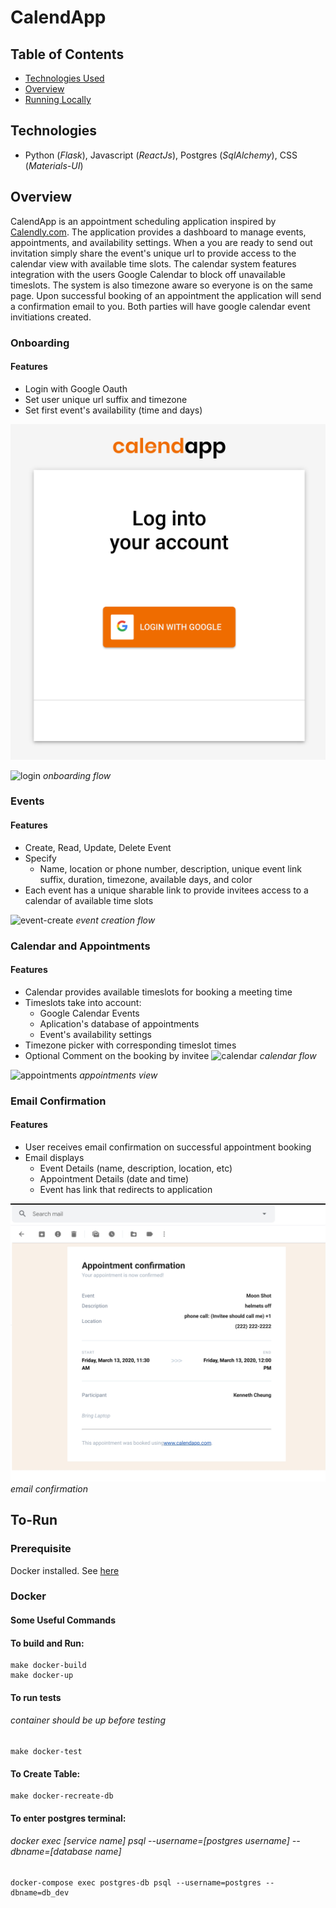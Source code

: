 # CalendApp

## Table of Contents
* [Technologies Used](https://github.com/hatchways/team-matcha#technologies)
* [Overview](https://github.com/hatchways/team-matcha#overview)
* [Running Locally](https://github.com/hatchways/team-matcha#to-run)

## Technologies

* Python (*Flask*), Javascript (*ReactJs*), Postgres (*SqlAlchemy*), CSS (*Materials-UI*)

## Overview

CalendApp is an appointment scheduling application inspired by [Calendly.com](https://calendly.com/).
The application provides a dashboard to manage events, appointments, and availability settings. When 
a you are ready to send out invitation simply share the event's unique url to provide access to the 
calendar view with available time slots. The calendar system features integration with the users 
Google Calendar to block off unavailable timeslots. The system is also timezone aware so everyone 
is on the same page. Upon successful booking of an appointment the application will send a 
confirmation email to you. Both parties will have google calendar event invitiations created.

### Onboarding

#### Features
* Login with Google Oauth
* Set user unique url suffix and timezone
* Set first event's availability (time and days)

![login](documentation/login.png)

![login](documentation/onboarding.gif)
*onboarding flow*

### Events

#### Features
* Create, Read, Update, Delete Event
* Specify
  * Name, location or phone number, description, unique event link suffix, duration, timezone, available days, and color
* Each event has a unique sharable link to provide invitees access to a calendar of available time slots

![event-create](documentation/event-create.gif)
*event creation flow*


### Calendar and Appointments
#### Features

* Calendar provides available timeslots for booking a meeting time
* Timeslots take into account:
  * Google Calendar Events
  * Aplication's database of appointments
  * Event's availability settings
* Timezone picker with corresponding timeslot times
* Optional Comment on the booking by invitee
![calendar](documentation/calendar.gif)
*calendar flow*

![appointments](documentation/appointments.gif)
*appointments view*

### Email Confirmation
#### Features
* User receives email confirmation on successful appointment booking
* Email displays
  * Event Details (name, description, location, etc)
  * Appointment Details (date and time)
  * Event has link that redirects to application

![email-confirmation](documentation/email-confirmation.jpg)
*email confirmation*

## To-Run

### Prerequisite

Docker installed. See [here]('https://www.docker.com/products/docker-desktop')

### Docker

#### Some Useful Commands

#### To build and Run:
```
make docker-build
make docker-up
```
#### To run tests
###### container should be up before testing
```
make docker-test
```

#### To Create Table:
```
make docker-recreate-db
```

#### To enter postgres terminal:
###### docker exec [service name] psql --username=[postgres username] --dbname=[database name]

```
docker-compose exec postgres-db psql --username=postgres --dbname=db_dev
```

